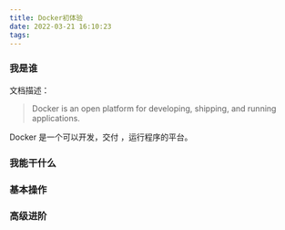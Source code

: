 ```yaml
---
title: Docker初体验
date: 2022-03-21 16:10:23
tags:
---
```


### 我是谁

文档描述：

> Docker is an open platform for developing, shipping, and running applications.

Docker 是一个可以开发，交付 ，运行程序的平台。

### 我能干什么

### 基本操作

### 高级进阶
